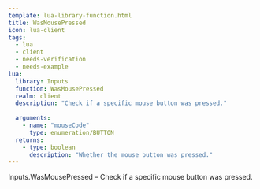 ```yaml
---
template: lua-library-function.html
title: WasMousePressed
icon: lua-client
tags:
  - lua
  - client
  - needs-verification
  - needs-example
lua:
  library: Inputs
  function: WasMousePressed
  realm: client
  description: "Check if a specific mouse button was pressed."
  
  arguments:
    - name: "mouseCode"
      type: enumeration/BUTTON
  returns:
    - type: boolean
      description: "Whether the mouse button was pressed."
---
```


<div class="lua__search__keywords">
Inputs.WasMousePressed &#x2013; Check if a specific mouse button was pressed.
</div>

